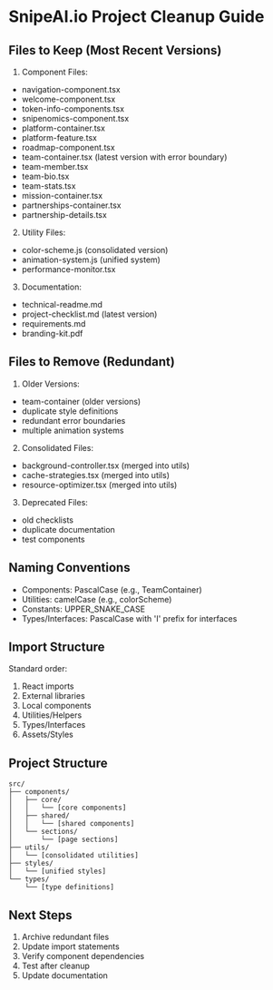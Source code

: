 # SnipeAI.io Project Cleanup Guide

## Files to Keep (Most Recent Versions)
1. Component Files:
- navigation-component.tsx
- welcome-component.tsx
- token-info-components.tsx
- snipenomics-component.tsx
- platform-container.tsx
- platform-feature.tsx
- roadmap-component.tsx
- team-container.tsx (latest version with error boundary)
- team-member.tsx
- team-bio.tsx
- team-stats.tsx
- mission-container.tsx
- partnerships-container.tsx
- partnership-details.tsx

2. Utility Files:
- color-scheme.js (consolidated version)
- animation-system.js (unified system)
- performance-monitor.tsx

3. Documentation:
- technical-readme.md
- project-checklist.md (latest version)
- requirements.md
- branding-kit.pdf

## Files to Remove (Redundant)
1. Older Versions:
- team-container (older versions)
- duplicate style definitions
- redundant error boundaries
- multiple animation systems

2. Consolidated Files:
- background-controller.tsx (merged into utils)
- cache-strategies.tsx (merged into utils)
- resource-optimizer.tsx (merged into utils)

3. Deprecated Files:
- old checklists
- duplicate documentation
- test components

## Naming Conventions
- Components: PascalCase (e.g., TeamContainer)
- Utilities: camelCase (e.g., colorScheme)
- Constants: UPPER_SNAKE_CASE
- Types/Interfaces: PascalCase with 'I' prefix for interfaces

## Import Structure
Standard order:
1. React imports
2. External libraries
3. Local components
4. Utilities/Helpers
5. Types/Interfaces
6. Assets/Styles

## Project Structure
```
src/
├── components/
│   ├── core/
│   │   └── [core components]
│   ├── shared/
│   │   └── [shared components]
│   └── sections/
│       └── [page sections]
├── utils/
│   └── [consolidated utilities]
├── styles/
│   └── [unified styles]
└── types/
    └── [type definitions]
```

## Next Steps
1. Archive redundant files
2. Update import statements
3. Verify component dependencies
4. Test after cleanup
5. Update documentation